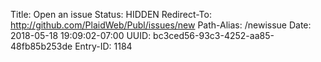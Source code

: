 Title: Open an issue
Status: HIDDEN
Redirect-To: http://github.com/PlaidWeb/Publ/issues/new
Path-Alias: /newissue
Date: 2018-05-18 19:09:02-07:00
UUID: bc3ced56-93c3-4252-aa85-48fb85b253de
Entry-ID: 1184

